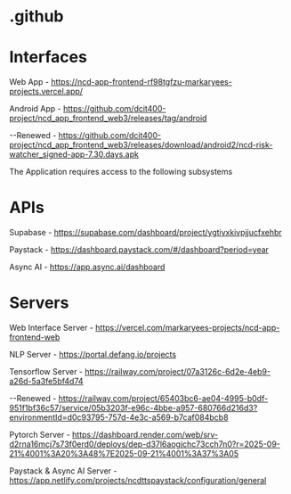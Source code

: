 # .github
# Interfaces
Web App - https://ncd-app-frontend-rf98tgfzu-markaryees-projects.vercel.app/

Android App - https://github.com/dcit400-project/ncd_app_frontend_web3/releases/tag/android 

--Renewed - https://github.com/dcit400-project/ncd_app_frontend_web3/releases/download/android2/ncd-risk-watcher_signed-app-7.30.days.apk


The Application requires access to the following subsystems
# APIs 
Supabase - https://supabase.com/dashboard/project/ygtiyxkivpjjucfxehbr

Paystack - https://dashboard.paystack.com/#/dashboard?period=year

Async AI - https://app.async.ai/dashboard

# Servers
Web Interface Server - https://vercel.com/markaryees-projects/ncd-app-frontend-web

NLP Server - https://portal.defang.io/projects

Tensorflow Server - https://railway.com/project/07a3126c-6d2e-4eb9-a26d-5a3fe5bf4d74

 --Renewed - https://railway.com/project/65403bc6-ae04-4995-b0df-951f1bf36c57/service/05b3203f-e96c-4bbe-a957-680766d216d3?environmentId=d0c93795-757d-4e3c-a569-b7caf084bcb8


Pytorch Server - https://dashboard.render.com/web/srv-d2rna16mcj7s73f0erd0/deploys/dep-d37l6aogjchc73cch7n0?r=2025-09-21%4001%3A20%3A48%7E2025-09-21%4001%3A37%3A05
 
Paystack & Async AI Server - https://app.netlify.com/projects/ncdttspaystack/configuration/general
